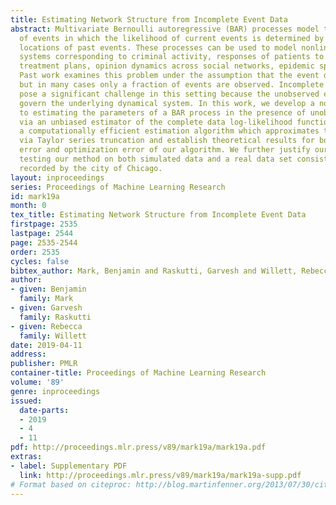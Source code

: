 ```yaml
---
title: Estimating Network Structure from Incomplete Event Data
abstract: Multivariate Bernoulli autoregressive (BAR) processes model time series
  of events in which the likelihood of current events is determined by the times and
  locations of past events. These processes can be used to model nonlinear dynamical
  systems corresponding to criminal activity, responses of patients to different medical
  treatment plans, opinion dynamics across social networks, epidemic spread, and more.
  Past work examines this problem under the assumption that the event data is complete,
  but in many cases only a fraction of events are observed. Incomplete observations
  pose a significant challenge in this setting because the unobserved events still
  govern the underlying dynamical system. In this work, we develop a novel approach
  to estimating the parameters of a BAR process in the presence of unobserved events
  via an unbiased estimator of the complete data log-likelihood function. We propose
  a computationally efficient estimation algorithm which approximates this estimator
  via Taylor series truncation and establish theoretical results for both the statistical
  error and optimization error of our algorithm. We further justify our approach by
  testing our method on both simulated data and a real data set consisting of crimes
  recorded by the city of Chicago.
layout: inproceedings
series: Proceedings of Machine Learning Research
id: mark19a
month: 0
tex_title: Estimating Network Structure from Incomplete Event Data
firstpage: 2535
lastpage: 2544
page: 2535-2544
order: 2535
cycles: false
bibtex_author: Mark, Benjamin and Raskutti, Garvesh and Willett, Rebecca
author:
- given: Benjamin
  family: Mark
- given: Garvesh
  family: Raskutti
- given: Rebecca
  family: Willett
date: 2019-04-11
address: 
publisher: PMLR
container-title: Proceedings of Machine Learning Research
volume: '89'
genre: inproceedings
issued:
  date-parts:
  - 2019
  - 4
  - 11
pdf: http://proceedings.mlr.press/v89/mark19a/mark19a.pdf
extras:
- label: Supplementary PDF
  link: http://proceedings.mlr.press/v89/mark19a/mark19a-supp.pdf
# Format based on citeproc: http://blog.martinfenner.org/2013/07/30/citeproc-yaml-for-bibliographies/
---
```


